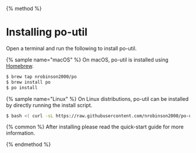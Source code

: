{% method %}
# Installing po-util

Open a terminal and run the following to install po-util.

{% sample name="macOS" %}
On macOS, po-util is installed using [Homebrew](https://brew.sh).

```bash
$ brew tap nrobinson2000/po
$ brew install po
$ po install
```

{% sample name="Linux" %}
On Linux distributions, po-util can be installed by directly running the install script.

```bash
$ bash <( curl -sL https://raw.githubusercontent.com/nrobinson2000/po-util/master/po-util.sh ) install
```

{% common %}
After installing please read the quick-start guide for more information.

{% endmethod %}

